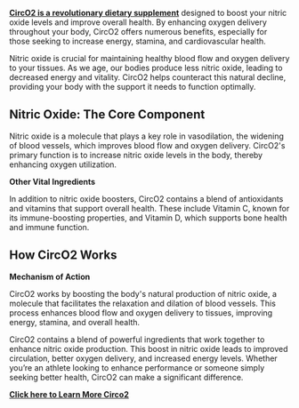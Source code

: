 <p><strong><a href="https://topoffer24x7.store/ososaa">CircO2 is a revolutionary dietary supplement</a></strong> designed to boost your nitric oxide levels and improve overall health. By enhancing oxygen delivery throughout your body, CircO2 offers numerous benefits, especially for those seeking to increase energy, stamina, and cardiovascular health.</p>
<p>Nitric oxide is crucial for maintaining healthy blood flow and oxygen delivery to your tissues. As we age, our bodies produce less nitric oxide, leading to decreased energy and vitality. CircO2 helps counteract this natural decline, providing your body with the support it needs to function optimally.</p>

<h2>Nitric Oxide: The Core Component</h2>
<p>Nitric oxide is a molecule that plays a key role in vasodilation, the widening of blood vessels, which improves blood flow and oxygen delivery. CircO2's primary function is to increase nitric oxide levels in the body, thereby enhancing oxygen utilization.</p>
<p><strong>Other Vital Ingredients</strong></p>
<p>In addition to nitric oxide boosters, CircO2 contains a blend of antioxidants and vitamins that support overall health. These include Vitamin C, known for its immune-boosting properties, and Vitamin D, which supports bone health and immune function.</p>
<h2>How CircO2 Works</h2>
<p><strong>Mechanism of Action</strong></p>
<p>CircO2 works by boosting the body's natural production of nitric oxide, a molecule that facilitates the relaxation and dilation of blood vessels. This process enhances blood flow and oxygen delivery to tissues, improving energy, stamina, and overall health.</p>
<p>CircO2 contains a blend of powerful ingredients that work together to enhance nitric oxide production. This boost in nitric oxide leads to improved circulation, better oxygen delivery, and increased energy levels. Whether you&rsquo;re an athlete looking to enhance performance or someone simply seeking better health, CircO2 can make a significant difference.</p>
<p><strong><a href="https://topoffer24x7.store/ososaa">Click here to Learn More Circo2</a></strong></p>
